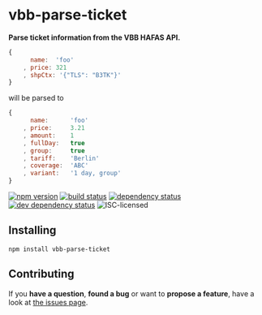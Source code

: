 # vbb-parse-ticket

**Parse ticket information from the VBB HAFAS API.**

```js
{
	  name:  'foo'
	, price: 321
	, shpCtx: '{"TLS": "B3TK"}'
}
```

will be parsed to

```js
{
	  name:      'foo'
	, price:     3.21
	, amount:    1
	, fullDay:   true
	, group:     true
	, tariff:    'Berlin'
	, coverage:  'ABC'
	, variant:   '1 day, group'
}
```

[![npm version](https://img.shields.io/npm/v/vbb-parse-ticket.svg)](https://www.npmjs.com/package/vbb-parse-ticket)
[![build status](https://img.shields.io/travis/derhuerst/vbb-parse-ticket.svg)](https://travis-ci.org/derhuerst/vbb-parse-ticket)
[![dependency status](https://img.shields.io/david/derhuerst/vbb-parse-ticket.svg)](https://david-dm.org/derhuerst/vbb-parse-ticket)
[![dev dependency status](https://img.shields.io/david/dev/derhuerst/vbb-parse-ticket.svg)](https://david-dm.org/derhuerst/vbb-parse-ticket#info=devDependencies)
![ISC-licensed](https://img.shields.io/github/license/derhuerst/vbb-parse-ticket.svg)


## Installing

```shell
npm install vbb-parse-ticket
```


## Contributing

If you **have a question**, **found a bug** or want to **propose a feature**, have a look at [the issues page](https://github.com/derhuerst/vbb-parse-ticket/issues).
